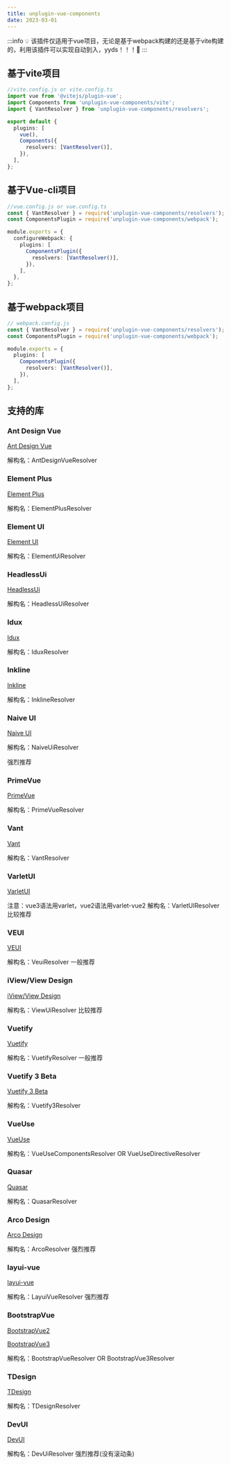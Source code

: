 ```yaml
---
title: unplugin-vue-components
date: 2023-03-01
---
```


:::info
💡 该插件仅适用于vue项目，无论是基于webpack构建的还是基于vite构建的，利用该插件可以实现自动到入，yyds！！！💞
:::

## 基于vite项目

```typescript
//vite.config.js or vite.config.ts
import vue from '@vitejs/plugin-vue';
import Components from 'unplugin-vue-components/vite';
import { VantResolver } from 'unplugin-vue-components/resolvers';

export default {
  plugins: [
    vue(),
    Components({
      resolvers: [VantResolver()],
    }),
  ],
};

```

## 基于Vue-cli项目

```typescript
//vue.config.js or vue.config.ts
const { VantResolver } = require('unplugin-vue-components/resolvers');
const ComponentsPlugin = require('unplugin-vue-components/webpack');

module.exports = {
  configureWebpack: {
    plugins: [
      ComponentsPlugin({
        resolvers: [VantResolver()],
      }),
    ],
  },
};

```

## 基于webpack项目

```typescript
// webpack.config.js
const { VantResolver } = require('unplugin-vue-components/resolvers');
const ComponentsPlugin = require('unplugin-vue-components/webpack');

module.exports = {
  plugins: [
    ComponentsPlugin({
      resolvers: [VantResolver()],
    }),
  ],
};

```

## 支持的库

### Ant Design Vue

[Ant Design Vue](https://antdv.com/components/overview)

解构名：AntDesignVueResolver

### Element Plus

[Element Plus](https://element-plus.org/zh-CN/)

解构名：ElementPlusResolver

### Element	UI

[Element UI](https://element.eleme.cn/#/zh-CN)

解构名：ElementUiResolver

### HeadlessUi

[HeadlessUi](https://github.com/tailwindlabs/headlessui)

解构名：HeadlessUiResolver

### Idux

[Idux](https://idux.site/)

解构名：IduxResolver

### Inkline

[Inkline](https://github.com/inkline/inkline)

解构名：InklineResolver

### Naive UI

[Naive UI](https://www.naiveui.com/zh-CN/os-theme) 

解构名：NaiveUiResolver

强烈推荐

### PrimeVue

[PrimeVue](https://github.com/primefaces/primevue)

解构名：PrimeVueResolver

### Vant

[Vant](https://github.com/youzan/vant)

解构名：VantResolver

### VarletUI

[VarletUI](https://github.com/varletjs/varlet)

注意：vue3语法用varlet，vue2语法用varlet-vue2
解构名：VarletUIResolver
比较推荐

### VEUI

[VEUI](https://github.com/ecomfe/veui)

解构名：VeuiResolver
一般推荐

### iView/View Design

[iView/View Design](https://www.iviewui.com/)

解构名：ViewUiResolver
比较推荐

### Vuetify

[Vuetify](https://github.com/vuetifyjs/vuetify)

解构名：VuetifyResolver
一般推荐

### Vuetify 3 Beta

[Vuetify 3 Beta](https://github.com/vuetifyjs/vuetify)

解构名：Vuetify3Resolver

### VueUse

[VueUse](https://github.com/vueuse/vueuse)

解构名：VueUseComponentsResolver  OR  VueUseDirectiveResolver

### Quasar

[Quasar](https://github.com/quasarframework/quasar)

解构名：QuasarResolver

### Arco Design

[Arco Design](https://arco.design/)

解构名：ArcoResolver
强烈推荐

### layui-vue

[layui-vue](http://www.layui-vue.com/zh-CN/index)

解构名：LayuiVueResolver
强烈推荐

### BootstrapVue

[BootstrapVue2](https://github.com/bootstrap-vue/bootstrap-vue)

[BootstrapVue3](https://github.com/cdmoro/bootstrap-vue-3)

解构名：BootstrapVueResolver  OR  BootstrapVue3Resolver

### TDesign

[TDesign](https://tdesign.tencent.com/)

解构名：TDesignResolver

### DevUI

[DevUI](https://devui.design/home)

解构名：DevUiResolver
强烈推荐(没有滚动条)
